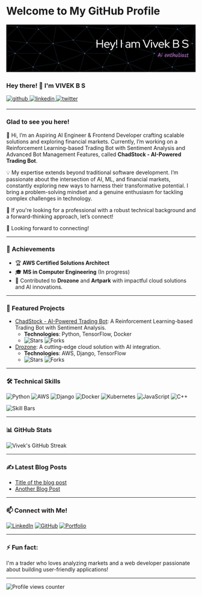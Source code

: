 # Welcome to My GitHub Profile

![Vivek's Banner](vivek_banner.jpeg)
  
### Hey there! 👋 I'm VIVEK B S
<a href="https://github.com/astronova001" target="_blank"> 
<img src=https://img.shields.io/badge/github-%2324292e.svg?&style=for-the-badge&logo=github&logoColor=white alt=github style="margin-bottom: 5px;" /> </a>
<a href="https://linkedin.com/in/b-s-vivek" target="_blank">
<img src=https://img.shields.io/badge/linkedin-%231E77B5.svg?&style=for-the-badge&logo=linkedin&logoColor=white alt=linkedin style="margin-bottom: 5px;" />
</a>
<a href="https://twitter.com/@vivekbs01" target="_blank">
<img src=https://img.shields.io/badge/twitter-%23000000.svg?&style=for-the-badge&logo=twitter&logoColor=white alt=twitter style="margin-bottom: 5px;" />
</a>  
  
---

### Glad to see you here!  
👋 Hi, I’m an Aspiring AI Engineer & Frontend Developer crafting scalable solutions and exploring financial markets. Currently, I’m working on a Reinforcement Learning-based Trading Bot with Sentiment Analysis and Advanced Bot Management Features, called **ChadStock - AI-Powered Trading Bot**.

💡 My expertise extends beyond traditional software development. I’m passionate about the intersection of AI, ML, and financial markets, constantly exploring new ways to harness their transformative potential. I bring a problem-solving mindset and a genuine enthusiasm for tackling complex challenges in technology.

🚀 If you're looking for a professional with a robust technical background and a forward-thinking approach, let’s connect!

🔗 Looking forward to connecting!

---

### 🚀 Achievements
- 🏆 **AWS Certified Solutions Architect**
- 🎓 **MS in Computer Engineering** (In progress)
- 🥇 Contributed to **Drozone** and **Artpark** with impactful cloud solutions and AI innovations.

---

### 🌟 Featured Projects
- [ChadStock - AI-Powered Trading Bot](https://github.com/astronova001/chadstock): A Reinforcement Learning-based Trading Bot with Sentiment Analysis.
  - **Technologies**: Python, TensorFlow, Docker
  - ![Stars](https://img.shields.io/github/stars/astronova001/chadstock?style=social) ![Forks](https://img.shields.io/github/forks/astronova001/chadstock?style=social)
- [Drozone](https://github.com/subhashbs36/drozone): A cutting-edge cloud solution with AI integration.
  - **Technologies**: AWS, Django, TensorFlow
  - ![Stars](https://img.shields.io/github/stars/subhashbs36/drozone?style=social) ![Forks](https://img.shields.io/github/forks/subhashbs36/drozone?style=social)

---

### 🛠️ Technical Skills
![Python](https://img.shields.io/badge/-Python-3776AB?style=flat-square&logo=python&logoColor=white) 
![AWS](https://img.shields.io/badge/-AWS-FF9900?style=flat-square&logo=amazon-aws&logoColor=white) 
![Django](https://img.shields.io/badge/-Django-092E20?style=flat-square&logo=django&logoColor=white)
![Docker](https://img.shields.io/badge/-Docker-2496ED?style=flat-square&logo=docker&logoColor=white)
![Kubernetes](https://img.shields.io/badge/-Kubernetes-326CE5?style=flat-square&logo=kubernetes&logoColor=white)
![JavaScript](https://img.shields.io/badge/-JavaScript-F7DF1E?style=flat-square&logo=javascript&logoColor=black)
![C++](https://img.shields.io/badge/-C++-00599C?style=flat-square&logo=c%2B%2B&logoColor=white)

![Skill Bars](https://github-readme-stats.vercel.app/api/top-langs/?username=astronova001&layout=compact&hide=html&theme=radical)

---

### 📊 GitHub Stats
![Vivek's GitHub Streak](https://github-readme-streak-stats.herokuapp.com/?user=astronova001&theme=radical&hide_border=true)

---

### ✍️ Latest Blog Posts
<!-- BLOG-POST-LIST:START -->
- [Title of the blog post](https://link-to-your-blog.com)
- [Another Blog Post](https://link-to-your-blog.com)
<!-- BLOG-POST-LIST:END -->

---

### 📫 Connect with Me!
[![LinkedIn](https://img.shields.io/badge/-B%20S%20Vivek-blue?style=flat-square&logo=linkedin&logoColor=white&link=https://www.linkedin.com/in/b-s-vivek/)](https://www.linkedin.com/in/b-s-vivek/)
[![GitHub](https://img.shields.io/badge/-astronova001-gray?style=flat-square&logo=github&logoColor=white&link=https://github.com/astronova001)](https://github.com/astronova001)
[![Portfolio](https://img.shields.io/badge/-My%20Portfolio-ff69b4?style=flat-square)](https://vivekbs.me/)

---

### ⚡ Fun fact:
I'm a trader who loves analyzing markets and a web developer passionate about building user-friendly applications!

---

![Profile views counter](https://komarev.com/ghpvc/?username=astronova001&&style=flat-square)  
<br />
